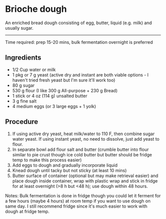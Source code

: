 # Brioche dough

An enriched bread dough consisting of egg, butter, liquid (e.g. milk) and usually sugar.

---

 Time required: prep 15-20 mins, bulk fermentation overnight is preferred

## Ingredients

* 1/2 Cup water or milk
* 1 pkg or 7 g yeast (active dry and instant are both viable options - I haven't tried fresh yeast but I'm sure it'll work too)
* 80 g sugar
* 530 g flour (I like 300 g All-purpose + 230 g Bread)
* 1 stick or 4 oz (114 g) unsalted butter
* 3 g fine salt
* 4 medium eggs (or 3 large eggs + 1 yolk)

## Procedure

1. If using active dry yeast, heat milk/water to 110 F, then combine sugar water yeast. If using instant yeast, no need to dissolve, just add yeast to flour.
2. In separate bowl add flour salt and butter (crumble butter into flour similar to pie crust though ice cold butter but butter should be fridge temp to make this process easier)
3. Add eggs to dough and gradually incorporate liquid
4. Knead dough until tacky but not sticky (at least 10 mins)
5. Butter surface of container (optional but may make retrieval easier) and place dough inside container, wrap with plastic wrap and stick in fridge for at least overnight (>8 h but <48 h); use dough within 48 hours.

Notes: Bulk fermentation is done in fridge though you could let it ferment for a few hours (maybe 4 hours)  at room temp if you want to use dough on same day. I still recommend fridge since it's much easier to work with dough at fridge temp.
 


